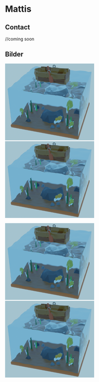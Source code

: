 # Mattis

## Contact

//coming soon

## Bilder

[![Error](https://raw.githubusercontent.com/niclasGawor/mattis.github.io/master/boatOnWater1resulutionsmall.png)](https://raw.githubusercontent.com/niclasGawor/mattis.github.io/master/boatOnWater1resulutionsmall.png) [![Error](https://raw.githubusercontent.com/niclasGawor/mattis.github.io/master/boatOnWater1resulutionsmall.png)](https://raw.githubusercontent.com/niclasGawor/mattis.github.io/master/boatOnWater1resulutionsmall.png)


[![Error](https://raw.githubusercontent.com/niclasGawor/mattis.github.io/master/boatOnWater1resulutionsmall.png)](https://raw.githubusercontent.com/niclasGawor/mattis.github.io/master/boatOnWater1resulutionsmall.png)[![Error](https://raw.githubusercontent.com/niclasGawor/mattis.github.io/master/boatOnWater1resulutionsmall.png)](https://raw.githubusercontent.com/niclasGawor/mattis.github.io/master/boatOnWater1resulutionsmall.png)
